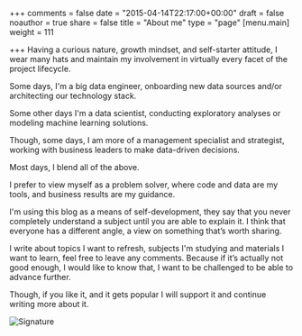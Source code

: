 +++
comments = false
date = "2015-04-14T22:17:00+00:00"
draft = false
noauthor = true
share = false
title = "About me"
type = "page"
[menu.main]
weight = 111

+++
Having a curious nature, growth mindset, and self-starter attitude, I wear many hats and maintain my involvement in virtually every facet of the project lifecycle.

Some days, I'm a big data engineer, onboarding new data sources and/or architecting our technology stack. 

Some other days I'm a data scientist, conducting exploratory analyses or modeling machine learning solutions. 

Though, some days, I am more of a management specialist and strategist, working with business leaders to make data-driven decisions. 

Most days, I blend all of the above. 

I prefer to view myself as a problem solver, where code and data are my tools, and business results are my guidance.

I'm using this blog as a means of self-development, they say that you never completely understand a subject until you are able to explain it. I think that everyone has a different angle, a view on something that’s worth sharing. 

I write about topics I want to refresh, subjects I'm studying and materials I want to learn, feel free to leave any comments. Because if it’s actually not good enough, I would like to know that, I want to be challenged to be able to advance further. 

Though, if you like it, and it gets popular I will support it and continue writing more about it.

![Signature](/img/DanielSobradoSignature.PNG)
